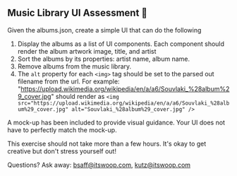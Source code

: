 ## Music Library UI Assessment 🎵

Given the albums.json, create a simple UI that can do the following
1. Display the albums as a list of UI components. Each component should render the album artwork image, title, and artist
2. Sort the albums by its properties: artist name, album name.
3. Remove albums from the music library.
4. The `alt` property for each `<img>` tag should be set to the parsed out filename from the url. For example:  "https://upload.wikimedia.org/wikipedia/en/a/a6/Souvlaki_%28album%29_cover.jpg" should render as `<img src="https://upload.wikimedia.org/wikipedia/en/a/a6/Souvlaki_%28album%29_cover.jpg" alt="Souvlaki_%28album%29_cover.jpg" />`


A mock-up has been included to provide visual guidance. Your UI does not have to perfectly match the mock-up.

This exercise should not take more than a few hours. It's okay to get creative but don't stress yourself out!

Questions? Ask away: bsaff@itswoop.com, kutz@itswoop.com
